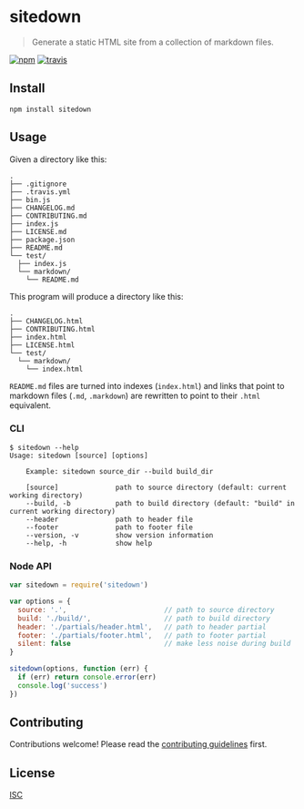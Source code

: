 # sitedown

> Generate a static HTML site from a collection of markdown files.

[![npm][npm-image]][npm-url]
[![travis][travis-image]][travis-url]

[npm-image]: https://img.shields.io/npm/v/sitedown.svg?style=flat-square
[npm-url]: https://www.npmjs.com/package/sitedown
[travis-image]: https://img.shields.io/travis/ngoldman/sitedown.svg?style=flat-square
[travis-url]: https://travis-ci.org/ngoldman/sitedown

## Install

```
npm install sitedown
```

## Usage

Given a directory like this:

```
.
├── .gitignore
├── .travis.yml
├── bin.js
├── CHANGELOG.md
├── CONTRIBUTING.md
├── index.js
├── LICENSE.md
├── package.json
├── README.md
└── test/
  ├── index.js
  └── markdown/
    └── README.md
```

This program will produce a directory like this:

```
.
├── CHANGELOG.html
├── CONTRIBUTING.html
├── index.html
├── LICENSE.html
└── test/
  └── markdown/
    └── index.html
```

`README.md` files are turned into indexes (`index.html`) and links that point to markdown files (`.md`, `.markdown`) are rewritten to point to their `.html` equivalent.

### CLI

```
$ sitedown --help
Usage: sitedown [source] [options]

    Example: sitedown source_dir --build build_dir

    [source]              path to source directory (default: current working directory)
    --build, -b           path to build directory (default: "build" in current working directory)
    --header              path to header file
    --footer              path to footer file
    --version, -v         show version information
    --help, -h            show help
```

### Node API

```js
var sitedown = require('sitedown')

var options = {
  source: '.',                        // path to source directory       default: cwd
  build: './build/',                  // path to build directory        default: 'build' in cwd
  header: './partials/header.html',   // path to header partial         default: none
  footer: './partials/footer.html',   // path to footer partial         default: none
  silent: false                       // make less noise during build   default: false
}

sitedown(options, function (err) {
  if (err) return console.error(err)
  console.log('success')
})
```

## Contributing

Contributions welcome! Please read the [contributing guidelines](CONTRIBUTING.md) first.

## License

[ISC](LICENSE.md)
